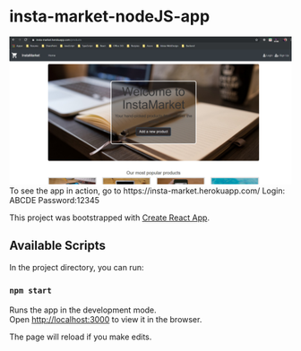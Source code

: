 # insta-market-nodeJS-app

<img src="instaMarket.png">
To see the app in action, go to https://insta-market.herokuapp.com/
Login: ABCDE
Password:12345


This project was bootstrapped with [Create React App](https://github.com/facebook/create-react-app).

## Available Scripts

In the project directory, you can run:

### `npm start`

Runs the app in the development mode.<br>
Open [http://localhost:3000](http://localhost:3000) to view it in the browser.

The page will reload if you make edits.<br>
